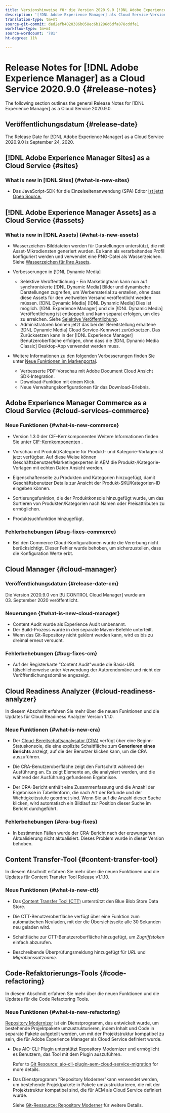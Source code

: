 ```yaml
---
title: Versionshinweise für die Version 2020.9.0 [!DNL Adobe Experience Manager] von als Cloud Service.
description: '[!DNL Adobe Experience Manager] als Cloud Service-Versionshinweise für 2020.9.0.'
translation-type: tm+mt
source-git-commit: ded2efb4020386b058ec6b1286d6dfa078cddfe1
workflow-type: tm+mt
source-wordcount: '781'
ht-degree: 11%

---
```



# Release Notes for [!DNL Adobe Experience Manager] as a Cloud Service 2020.9.0 {#release-notes}

The following section outlines the general Release Notes for [!DNL Experience Manager] as a Cloud Service 2020.9.0.

## Veröffentlichungsdatum {#release-date}

The Release Date for [!DNL Adobe Experience Manager] as a Cloud Service 2020.9.0 is September 24, 2020.

## [!DNL Adobe Experience Manager Sites] as a Cloud Service {#sites}

### What is new in [!DNL Sites] {#what-is-new-sites}

* Das JavaScript-SDK für die Einzelseitenanwendung (SPA) Editor [ist jetzt Open Source.](/help/implementing/developing/spa/reference-materials.md)

## [!DNL Adobe Experience Manager Assets] as a Cloud Service {#assets}

### What is new in [!DNL Assets] {#what-is-new-assets}

* Wasserzeichen-Bilddateien werden für Darstellungen unterstützt, die mit Asset-Mikrodiensten generiert wurden. Es kann als verarbeitendes Profil konfiguriert werden und verwendet eine PNG-Datei als Wasserzeichen. Siehe [Wasserzeichen für Ihre Assets](/help/assets/watermark-assets.md).

* Verbesserungen in [!DNL Dynamic Media]

   * Selektive Veröffentlichung - Ein Marketingteam kann nun auf synchronisierte [!DNL Dynamic Media] Bilder und dynamische Darstellungen zugreifen, um Werbematerial zu erstellen, ohne dass diese Assets für den weltweiten Versand veröffentlicht werden müssen. [!DNL Dynamic Media] [!DNL Dynamic Media] Dies ist möglich. [!DNL Experience Manager] und die [!DNL Dynamic Media] Veröffentlichung ist entkoppelt und kann separat erfolgen, um dies zu erreichen. Siehe [Selektive Veröffentlichung](/help/assets/dynamic-media/selective-publishing.md).
   * Administratoren können jetzt das bei der Bereitstellung erhaltene [!DNL Dynamic Media] Cloud Service-Kennwort zurücksetzen. Das Zurücksetzen kann in der [!DNL Experience Manager] Benutzeroberfläche erfolgen, ohne dass die [!DNL Dynamic Media Classic] Desktop-App verwendet werden muss.

* Weitere Informationen zu den folgenden Verbesserungen finden Sie unter [Neue Funktionen im Markenportal](https://docs.adobe.com/content/help/en/experience-manager-brand-portal/using/introduction/whats-new.html).

   * Verbesserte PDF-Vorschau mit Adobe Document Cloud Ansicht SDK-Integration.
   * Download-Funktion mit einem Klick.
   * Neue Verwaltungskonfigurationen für das Download-Erlebnis.

<!--
### Bugs Fixed {#bugs-fixed-assets}

TBD: list of Assets aaCS bugs that are fixed.
-->

## Adobe Experience Manager Commerce as a Cloud Service {#cloud-services-commerce}

### Neue Funktionen {#what-is-new-commerce}

* Version 1.3.0 der CIF-Kernkomponenten Weitere Informationen finden Sie unter [CIF-Kernkomponenten](https://github.com/adobe/aem-core-cif-components/releases/tag/core-cif-components-reactor-1.3.0) .

* Vorschau mit Produkt/Kategorie für Produkt- und Kategorie-Vorlagen ist jetzt verfügbar. Auf diese Weise können Geschäftsbenutzer/Marketingexperten in AEM die Produkt-/Kategorie-Vorlagen mit echten Daten Ansicht werden.

* Eigenschaftenseite zu Produkten und Kategorien hinzugefügt, damit Geschäftsbenutzer Details zur Ansicht der Produkt-SKU/Kategorien-ID eingeben können.

* Sortierungsfunktion, die der Produktkonsole hinzugefügt wurde, um das Sortieren von Produkten/Kategorien nach Namen oder Preisattributen zu ermöglichen.

* Produktsuchfunktion hinzugefügt.

### Fehlerbehebungen {#bug-fixes-commerce}

* Bei den Commerce Cloud-Konfigurationen wurde die Vererbung nicht berücksichtigt. Dieser Fehler wurde behoben, um sicherzustellen, dass die Konfiguration Werte erbt.

## Cloud Manager {#cloud-manager}

### Veröffentlichungsdatum {#release-date-cm}

Die Version 2020.9.0 von [!UICONTROL Cloud Manager] wurde am 03. September 2020 veröffentlicht.

### Neuerungen {#what-is-new-cloud-manager}

* Content Audit wurde als Experience Audit umbenannt.
* Der Build-Prozess wurde in drei separate Maven-Befehle unterteilt.
* Wenn das Git-Repository nicht geklont werden kann, wird es bis zu dreimal erneut versucht.

### Fehlerbehebungen {#bug-fixes-cm}

* Auf der Registerkarte &quot;Content Audit&quot;wurde die Basis-URL fälschlicherweise unter Verwendung der Autorendomäne und nicht der Veröffentlichungsdomäne angezeigt.

## Cloud Readiness Analyzer {#cloud-readiness-analyzer}

In diesem Abschnitt erfahren Sie mehr über die neuen Funktionen und die Updates für Cloud Readiness Analyzer Version 1.1.0.

### Neue Funktionen {#what-is-new-cra}

* Der [Cloud-Bereitschaftsanalysator (CRA)](https://docs.adobe.com/content/help/en/experience-manager-cloud-service/moving/cloud-migration/cloud-readiness-analyzer/overview-cloud-readiness-analyzer.html) verfügt über eine Beginn-Statuskonsole, die eine explizite Schaltfläche zum **Generieren eines Berichts** anzeigt, auf die der Benutzer klicken kann, um die CRA auszuführen.

* Die CRA-Benutzeroberfläche zeigt den Fortschritt während der Ausführung an. Es zeigt Elemente an, die analysiert werden, und die während der Ausführung gefundenen Ergebnisse.

* Der CRA-Bericht enthält eine Zusammenfassung und die Anzahl der Ergebnisse in Tabellenform, die nach Art der Befunde und der Wichtigkeitsstufe geordnet sind. Wenn Sie auf die Anzahl dieser Suche klicken, wird automatisch ein Bildlauf zur Position dieser Suche im Bericht durchgeführt.

### Fehlerbehebungen {#cra-bug-fixes}

* In bestimmten Fällen wurde der CRA-Bericht nach der erzwungenen Aktualisierung nicht aktualisiert. Dieses Problem wurde in dieser Version behoben.

## Content Transfer-Tool {#content-transfer-tool}

In diesem Abschnitt erfahren Sie mehr über die neuen Funktionen und die Updates für Content Transfer Tool Release v1.1.10.

### Neue Funktionen {#what-is-new-ctt}

* Das [Content Transfer Tool (CTT)](https://docs.adobe.com/content/help/en/experience-manager-cloud-service/moving/cloud-migration/content-transfer-tool/overview-content-transfer-tool.html) unterstützt den Blue Blob Store Data Store.

* Die CTT-Benutzeroberfläche verfügt über eine Funktion zum automatischen Neuladen, mit der die Übersichtsseite alle 30 Sekunden neu geladen wird.

* Schaltfläche zur CTT-Benutzeroberfläche hinzugefügt, um *Zugriffstoken* einfach abzurufen.

* Beschreibende Überprüfungsmeldung hinzugefügt für *URL* und *Migrationssatzname*.

## Code-Refaktorierungs-Tools {#code-refactoring}

In diesem Abschnitt erfahren Sie mehr über die neuen Funktionen und die Updates für die Code Refactoring Tools.

### Neue Funktionen {#what-is-new-refactoring}

[Repository Modernizer](/help/move-to-cloud-service/refactoring-tools/repo-modernizer.md) ist ein Dienstprogramm, das entwickelt wurde, um bestehende Projektpakete umzustrukturieren, indem Inhalt und Code in separate Pakete aufgeteilt werden, um mit der Projektstruktur kompatibel zu sein, die für Adobe Experience Manager als Cloud Service definiert wurde.

* Das AIO-CLI-Plugin unterstützt Repository Modernizer und ermöglicht es Benutzern, das Tool mit dem Plugin auszuführen.

   Refer to [Git Resource: aio-cli-plugin-aem-cloud-service-migration](https://github.com/adobe/aio-cli-plugin-aem-cloud-service-migration) for more details.

* Das Dienstprogramm &quot;Repository Moderner&quot;kann verwendet werden, um bestehende Projektpakete in Pakete umzustrukturieren, die mit der Projektstruktur kompatibel sind, die für AEM als Cloud Service definiert wurde.

   Siehe [Git-Ressource: Repository Moderner](https://github.com/adobe/aem-cloud-service-source-migration/tree/master/packages/repository-modernizer) für weitere Details.

